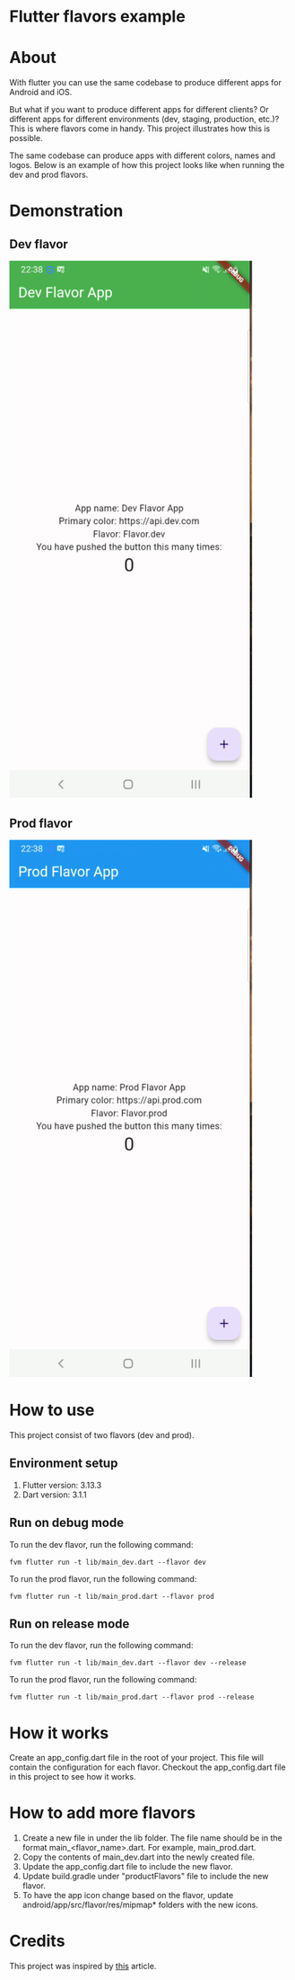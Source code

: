# Flutter flavors example

# About
With flutter you can use the same codebase to produce different apps for Android and iOS.

But what if you want to produce different apps for different clients? Or different apps for different environments (dev, staging, production, etc.)? This is where flavors come in handy.
This project illustrates how this is possible.

The same codebase can produce apps with different colors, names and logos. Below is an example of how this project looks like when running the dev and prod flavors.

# Demonstration
## Dev flavor
![Dev flavor](https://github.com/Brian1011/flutter_flavor_demo/blob/main/images/dev.png)

## Prod flavor
![Prod flavor](https://github.com/Brian1011/flutter_flavor_demo/blob/main/images/prod.png)

# How to use
This project consist of two flavors (dev and prod).

## Environment setup
1. Flutter version: 3.13.3
2. Dart version: 3.1.1

## Run on debug mode
To run the dev flavor, run the following command:
```
fvm flutter run -t lib/main_dev.dart --flavor dev
```

To run the prod flavor, run the following command:
```
fvm flutter run -t lib/main_prod.dart --flavor prod
```

## Run on release mode
To run the dev flavor, run the following command:
```
fvm flutter run -t lib/main_dev.dart --flavor dev --release
```

To run the prod flavor, run the following command:
```
fvm flutter run -t lib/main_prod.dart --flavor prod --release
```

# How it works
Create an app_config.dart file in the root of your project. This file will contain the configuration for each flavor.
Checkout the app_config.dart file in this project to see how it works.

# How to add more flavors
1. Create a new file in under the lib folder. The file name should be in the format main_<flavor_name>.dart. For example, main_prod.dart.
2. Copy the contents of main_dev.dart into the newly created file.
3. Update the app_config.dart file to include the new flavor.
4. Update build.gradle under "productFlavors" file to include the new flavor.
5. To have the app icon change based on the flavor, update android/app/src/flavor/res/mipmap* folders with the new icons.

# Credits
This project was inspired by [this](https://dwirandyh.medium.com/create-build-flavor-in-flutter-application-ios-android-fb35a81a9fac) article.
